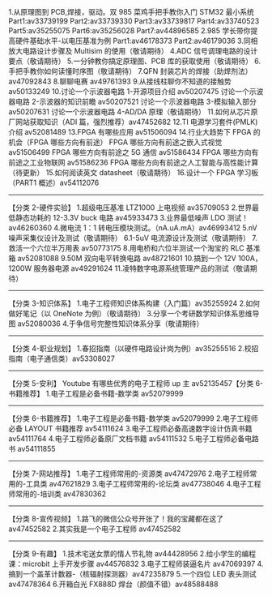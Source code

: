 1.从原理图到 PCB,焊接，驱动。双 985 菜鸡手把手教你入门 STM32 最小系统
Part1:av33739199
Part2:av33739330
Part3:av33739817
Part4:av33740523
Part5:av35255075
Part6:av35256028
Part7:av44896585
2.985 学长带你提高硬件基础水平-以电压基准为例
Part1:av46178373
Part2:av46179036 3.同相放大电路设计步骤及 Multisim 的使用（敬请期待）
4.ADC 信号调理电路的设计要点（敬请期待） 5.一分钟教你搞定原理图、PCB 库的获取使用（敬请期待） 6.手把手教你如何读懂时序图（敬请期待）
7.QFN 封装芯片的焊接（助焊剂法）av47092843 8.聊聊电赛 av49761393 9.从接线柱聊你不知道的接触势 av50133249 10.讨论一个示波器电路 1-开源项目介绍 av50207475
讨论一个示波器电路 2-示波器的知识前瞻 av50207521
讨论一个示波器电路 3-模拟输入部分 av50207631
讨论一个示波器电路 4-AD/DA 原理（敬请期待） 11.如何从芯片原厂网站获取知识（ADI 篇，强烈推荐）av47452682
12.TI 电源学习套件(PMLK)介绍 av52081489
13.FPGA 有哪些应用 av51506094 14.行业大趋势下 FPGA 的机会（FPGA 哪些方向有前途）
FPGA 哪些方向有前途之嵌入式视觉 av51506499
FPGA 哪些方向有前途之 5G 通信 av51586434
FPGA 哪些方向有前途之工业物联网 av51586236
FPGA 哪些方向有前途之人工智能与高性能计算（待更新） 15.如何阅读英文 datasheet（敬请期待） 16.设计一个 FPGA 学习板（PART1 概述）av54112076

---

【分类 2-硬件实验】 1.超级电压基准 LTZ1000 上电视频 av35709053 2.世界最低静态功耗的 12-3.3V buck 电路 av45933473 3.业界最低噪声 LDO 测试！av46260360 4.微电流 1：1 转电压模块测试。（nA.uA.mA）av46993412
5.nV 噪声采集仪设计及测试（敬请期待）
6.1-5uV 电流源设计及测试（敬请期待） 7.救活一个六位半万用表 av50773175 8.用电桥和六位半测试一个淘宝的 RLC 基准箱 av52081088
9.50M 双向电平转换电路 av48721601 10.搞到一个 12V 100A，1200W 服务器电源 av49291624 11.凌特数字电源系统管理产品的测试（敬请期待）

---

【分类 3-知识体系】 1.电子工程师知识体系构建（入门篇）av35255924 2.如何做好笔记（以 OneNote 为例）（敬请期待） 3.分享一个考研数学知识体系思维导图 av52080036 4.于争信号完整性知识体系分享（敬请期待）

---

【分类 4-职业规划】 1.春招指南（以硬件电路设计岗为例）av35255516 2.校招指南（电子通信类）av53308027

---

【分类 5-安利】
Youtube 有哪些优秀的电子工程师 up 主 av52135457【分类 6-书籍推荐】 1.电子工程是必备书籍-数学类 av52079999

---

【分类 6-书籍推荐】 1.电子工程是必备书籍-数学类 av52079999 2.电子工程师必备 LAYOUT 书籍推荐 av54111624 3.电子工程师必备高速数字设计仿真书籍 av54111764 4.电子工程师必备原厂文档书籍 av54111532 5.电子工程师必备电路书 av54111855

---

【分类 7-网站推荐】 1.电子工程师常用的-资源类 av47472976 2.电子工程师常用的-工具类 av47621829 3.电子工程师常用的-论坛类 av47738046 4.电子工程师常用的-培训类 av47830362

---

【分类 8-宣传视频】 1.路飞的微信公众号开张了！我的宝藏都在这了 av47452582 2.其实我是一个电子工程师 av47452582

---

【分类 9-有趣】 1.技术宅送女票的情人节礼物 av44428956 2.给小学生的编程课：microbit 上手开发步骤 av44576832 3.电子工程师装逼名片 av47069397 4.搞到一个盖革计数器-（核辐射探测器）av47235879 5.一个四位 LED 表头测试 av47478364 6.开箱白光 FX888D 焊台（颜值不错）av48588488
